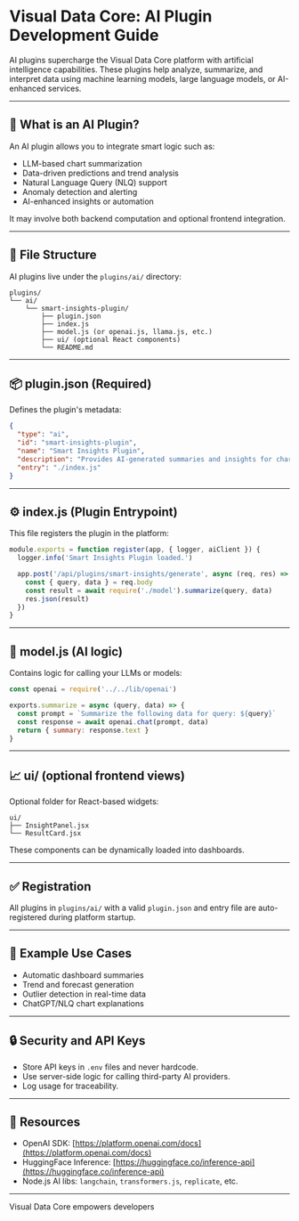 # Visual Data Core: AI Plugin Development Guide

AI plugins supercharge the Visual Data Core platform with artificial intelligence capabilities. These plugins help analyze, summarize, and interpret data using machine learning models, large language models, or AI-enhanced services.

---

## 🤖 What is an AI Plugin?
An AI plugin allows you to integrate smart logic such as:

- LLM-based chart summarization
- Data-driven predictions and trend analysis
- Natural Language Query (NLQ) support
- Anomaly detection and alerting
- AI-enhanced insights or automation

It may involve both backend computation and optional frontend integration.

---

## 📁 File Structure
AI plugins live under the `plugins/ai/` directory:

```
plugins/
└── ai/
    └── smart-insights-plugin/
        ├── plugin.json
        ├── index.js
        ├── model.js (or openai.js, llama.js, etc.)
        ├── ui/ (optional React components)
        └── README.md
```

---

## 📦 plugin.json (Required)
Defines the plugin's metadata:

```json
{
  "type": "ai",
  "id": "smart-insights-plugin",
  "name": "Smart Insights Plugin",
  "description": "Provides AI-generated summaries and insights for charts.",
  "entry": "./index.js"
}
```

---

## ⚙️ index.js (Plugin Entrypoint)
This file registers the plugin in the platform:

```js
module.exports = function register(app, { logger, aiClient }) {
  logger.info('Smart Insights Plugin loaded.')

  app.post('/api/plugins/smart-insights/generate', async (req, res) => {
    const { query, data } = req.body
    const result = await require('./model').summarize(query, data)
    res.json(result)
  })
}
```

---

## 🔮 model.js (AI logic)
Contains logic for calling your LLMs or models:

```js
const openai = require('../../lib/openai')

exports.summarize = async (query, data) => {
  const prompt = `Summarize the following data for query: ${query}`
  const response = await openai.chat(prompt, data)
  return { summary: response.text }
}
```

---

## 📈 ui/ (optional frontend views)
Optional folder for React-based widgets:

```
ui/
├── InsightPanel.jsx
└── ResultCard.jsx
```

These components can be dynamically loaded into dashboards.

---

## ✅ Registration
All plugins in `plugins/ai/` with a valid `plugin.json` and entry file are auto-registered during platform startup.

---

## 🚀 Example Use Cases
- Automatic dashboard summaries
- Trend and forecast generation
- Outlier detection in real-time data
- ChatGPT/NLQ chart explanations

---

## 🔒 Security and API Keys
- Store API keys in `.env` files and never hardcode.
- Use server-side logic for calling third-party AI providers.
- Log usage for traceability.

---

## 📖 Resources
- OpenAI SDK: [https://platform.openai.com/docs](https://platform.openai.com/docs)
- HuggingFace Inference: [https://huggingface.co/inference-api](https://huggingface.co/inference-api)
- Node.js AI libs: `langchain`, `transformers.js`, `replicate`, etc.

---

Visual Data Core empowers developers